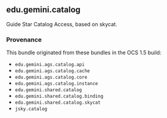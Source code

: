
## edu.gemini.catalog

Guide Star Catalog Access, based on skycat.

### Provenance

This bundle originated from these bundles in the OCS 1.5 build:

* `edu.gemini.ags.catalog.api`
* `edu.gemini.ags.catalog.cache`
* `edu.gemini.ags.catalog.core`
* `edu.gemini.ags.catalog.instance`
* `edu.gemini.shared.catalog`
* `edu.gemini.shared.catalog.binding`
* `edu.gemini.shared.catalog.skycat`
* `jsky.catalog`
